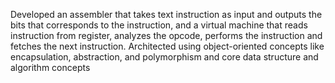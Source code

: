 Developed an assembler that takes text instruction as input and outputs the bits that corresponds to the instruction, and a virtual machine that reads instruction from register, analyzes the opcode, performs the instruction and fetches the next instruction. Architected using object-oriented concepts like encapsulation, abstraction, and polymorphism and core data structure and algorithm concepts

